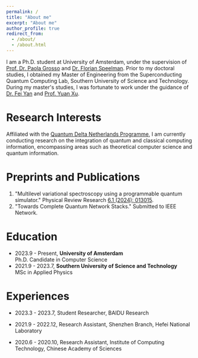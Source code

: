 ```yaml
---
permalink: /
title: "About me"
excerpt: "About me"
author_profile: true
redirect_from: 
  - /about/
  - /about.html
---
```


I am a Ph.D. student at University of Amsterdam, under the supervision of [Prof. Dr. Paola Grosso](https://scholar.google.com/citations?user=cXsfHbsAAAAJ) and [Dr. Florian Speelman](https://scholar.google.nl/citations?user=hX_ToHkAAAAJ&hl=en). Prior to my doctoral studies, I obtained my Master of Engineering from the Superconducting Quantum Computing Lab, Southern University of Science and Technology. During my master's studies, I was fortunate to work under the guidance of [Dr. Fei Yan](https://scholar.google.com/citations?user=GRj9Hk0AAAAJ&hl=en&oi=ao) and [Prof. Yuan Xu](https://scholar.google.com/citations?user=gkON9RkAAAAJ&hl=en&oi=ao). 


Research Interests
======
Affiliated with the [Quantum Delta Netherlands Programme](https://quantumdelta.nl/), I am currently conducting research on the integration of quantum and classical computing information, encompassing areas such as theoretical computer science and quantum information.


Preprints and Publications
======

1. "Multilevel variational spectroscopy using a programmable quantum simulator." Physical Review Research [6.1 (2024): 013015](https://journals.aps.org/prresearch/abstract/10.1103/PhysRevResearch.6.013015).
2. "Towards Complete Quantum Network Stacks." Submitted to IEEE Network.

Education
======
- 2023.9 - Present, **University of Amsterdam**  
Ph.D. Candidate in Computer Science
- 2021.9 - 2023.7, **Southern University of Science and Technology**  
MSc in Applied Physics

Experiences
======
- 2023.3 - 2023.7, Student Researcher, BAIDU Research

- 2021.9 - 2022.12, Research Assistant, Shenzhen Branch, Hefei National Laboratory

- 2020.6 - 2020.10, Research Assistant, Institute of Computing Technology, Chinese Academy of Sciences

<!-- Teaching
======
- TA, 10-715 Advanced Introduction to Machine Learning, Fall 2022 -->